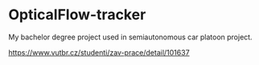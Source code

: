 # OpticalFlow-tracker

My bachelor degree project used in semiautonomous car platoon project.

https://www.vutbr.cz/studenti/zav-prace/detail/101637
